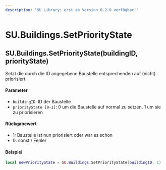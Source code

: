 ```yaml
---
description: 'SU Library: erst ab Version 0.2.0 verfügbar!'
---
```


# SU.Buildings.SetPriorityState

## SU.Buildings.SetPriorityState(buildingID, priorityState)

Setzt die durch die ID angegebene Baustelle entsprechenden auf (nicht) priorisiert.

#### Parameter

* `buildingID`: ID der Baustelle
* `priorityState [0-1]`: 0 um die Baustelle auf normal zu setzen, 1 um sie zu priorisieren

#### Rückgabewert

* 1: Baustelle ist nun priorisiert oder war es schon
* 0: sonst / Fehler

#### Beispiel

```lua
local newPriorityState = SU.Buildings.SetPriorityState(buildingID, 1)    // aktiviert Priorisierung
```
